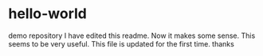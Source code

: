 hello-world
===========

demo repository
I have edited this readme.
Now it makes some sense. This seems to be very useful.
This file is updated for the first time.
thanks

